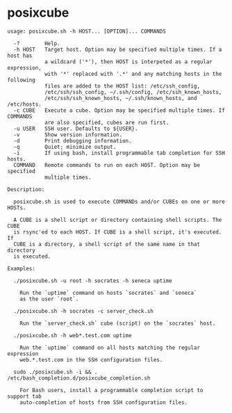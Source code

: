 # posixcube

    usage: posixcube.sh -h HOST... [OPTION]... COMMANDS

      -?        Help.
      -h HOST   Target host. Option may be specified multiple times. If a host has
                a wildcard ('*'), then HOST is interpeted as a regular expression,
                with '*' replaced with '.*' and any matching hosts in the following
                files are added to the HOST list: /etc/ssh_config,
                /etc/ssh/ssh_config, ~/.ssh/config, /etc/ssh_known_hosts,
                /etc/ssh/ssh_known_hosts, ~/.ssh/known_hosts, and /etc/hosts.
      -c CUBE   Execute a cube. Option may be specified multiple times. If COMMANDS
                are also specified, cubes are run first.
      -u USER   SSH user. Defaults to ${USER}.
      -v        Show version information.
      -d        Print debugging information.
      -q        Quiet; minimize output.
      -i        If using bash, install programmable tab completion for SSH hosts.
      COMMAND   Remote commands to run on each HOST. Option may be specified
                multiple times.

    Description:

      posixcube.sh is used to execute COMMANDs and/or CUBEs on one or more HOSTs.
      
      A CUBE is a shell script or directory containing shell scripts. The CUBE
      is rsync'ed to each HOST. If CUBE is a shell script, it's executed. If
      CUBE is a directory, a shell script of the same name in that directory
      is executed.

    Examples:
    
      ./posixcube.sh -u root -h socrates -h seneca uptime
      
        Run the `uptime` command on hosts `socrates` and `seneca`
        as the user `root`.
      
      ./posixcube.sh -h socrates -c server_check.sh
      
        Run the `server_check.sh` cube (script) on the `socrates` host.
      
      ./posixcube.sh -h web*.test.com uptime
      
        Run the `uptime` command on all hosts matching the regular expression
        web.*.test.com in the SSH configuration files.
      
      sudo ./posixcube.sh -i && . /etc/bash_completion.d/posixcube_completion.sh
      
        For Bash users, install a programmable completion script to support tab
        auto-completion of hosts from SSH configuration files.
